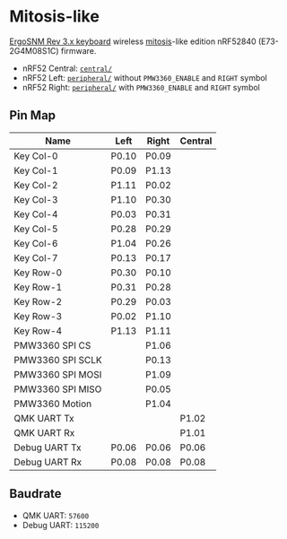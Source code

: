 # Mitosis-like

[ErgoSNM Rev 3.x keyboard](https://github.com/siderakb/ergo-snm-keyboard) wireless [mitosis](https://github.com/reversebias/mitosis)-like edition nRF52840 (E73-2G4M08S1C) firmware.

- nRF52 Central: [`central/`](/central/)
- nRF52 Left: [`peripheral/`](/peripheral/) without `PMW3360_ENABLE` and `RIGHT` symbol
- nRF52 Right: [`peripheral/`](/peripheral/) with `PMW3360_ENABLE` and `RIGHT` symbol

## Pin Map

| Name             | Left  | Right | Central |
| ---------------- | ----- | ----- | ------- |
| Key Col-0        | P0.10 | P0.09 |         |
| Key Col-1        | P0.09 | P1.13 |         |
| Key Col-2        | P1.11 | P0.02 |         |
| Key Col-3        | P1.10 | P0.30 |         |
| Key Col-4        | P0.03 | P0.31 |         |
| Key Col-5        | P0.28 | P0.29 |         |
| Key Col-6        | P1.04 | P0.26 |         |
| Key Col-7        | P0.13 | P0.17 |         |
| Key Row-0        | P0.30 | P0.10 |         |
| Key Row-1        | P0.31 | P0.28 |         |
| Key Row-2        | P0.29 | P0.03 |         |
| Key Row-3        | P0.02 | P1.10 |         |
| Key Row-4        | P1.13 | P1.11 |         |
| PMW3360 SPI CS   |       | P1.06 |         |
| PMW3360 SPI SCLK |       | P0.13 |         |
| PMW3360 SPI MOSI |       | P1.09 |         |
| PMW3360 SPI MISO |       | P0.05 |         |
| PMW3360 Motion   |       | P1.04 |         |
| QMK UART Tx      |       |       | P1.02   |
| QMK UART Rx      |       |       | P1.01   |
| Debug UART Tx    | P0.06 | P0.06 | P0.06   |
| Debug UART Rx    | P0.08 | P0.08 | P0.08   |

## Baudrate

- QMK UART: `57600`
- Debug UART: `115200`
